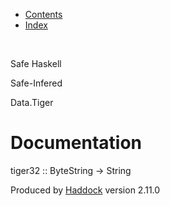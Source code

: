-   [Contents](index.html)
-   [Index](doc-index.html)

 

Safe Haskell

Safe-Infered

Data.Tiger

Documentation
=============

tiger32 :: ByteString -\> String

Produced by [Haddock](http://www.haskell.org/haddock/) version 2.11.0
